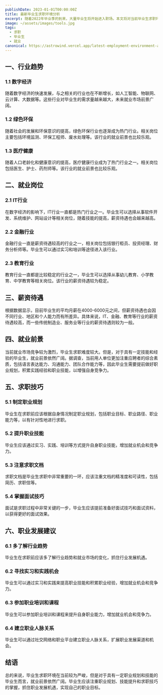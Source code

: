```yaml
---
publishDate: 2023-01-01T00:00:00Z
title: 最新毕业生求职环境分析
excerpt: 随着2022年毕业季的到来，大量毕业生将开始进入职场。本文将对当前毕业生求职环境进行深入分析，包括行业趋势、就业岗位、薪资待遇、就业前景等方面，旨在帮助毕业生更好地了解就业市场，抓住职业发展机遇。
image: ~/assets/images/tools.jpg
tags:
  - 求职
  - 毕业生
  - 就业
canonical: https://astrowind.vercel.app/latest-employment-environment-analysis-for-recent-graduates
---
```


## 一、行业趋势

### 1.1 数字经济

随着数字经济的快速发展，与之相关的行业也在不断增长，如人工智能、物联网、云计算、大数据等。这些行业对毕业生的需求量越来越大，未来就业市场前景广阔。

### 1.2 绿色环保

随着社会的发展和环保意识的提高，绿色环保行业也逐渐成为热门行业。相关岗位主要包括环境监测、环保工程师、废水处理等。该行业的就业前景也比较乐观。

### 1.3 医疗健康

随着人口老龄化和健康意识的提高，医疗健康行业成为了热门行业之一。相关岗位包括医生、护士、药剂师等。该行业的就业前景也比较乐观。

## 二、就业岗位

### 2.1 IT行业

在数字经济的影响下，IT行业一直都是热门行业之一。毕业生可以选择从事软件开发、系统维护、网站设计等相关岗位，随着技能的提高，薪资待遇也会越来越高。

### 2.2 金融行业

金融行业一直是薪资待遇较高的行业之一，相关岗位包括银行柜员、投资经理、财务分析师等。毕业生可以通过实习和培训等途径进入该行业。

### 2.3 教育行业

教育行业一直都是比较稳定的行业之一，毕业生可以选择从事幼儿教育、小学教育、中学教育等相关岗位。该行业的薪资待遇较为稳定。

## 三、薪资待遇

根据数据显示，目前毕业生的平均月薪在4000-6000元之间，但薪资待遇也会因不同行业、地区和个人能力而有所差异。具体来说，IT、金融、教育等行业的薪资待遇较高，而一些传统制造业、服务业等行业的薪资待遇则较为一般。

## 四、就业前景

当前就业市场竞争较为激烈，毕业生求职难度较大。但是，对于具有一定技能和经验的毕业生，就业前景依然广阔。据调查，当前用人单位更加注重应聘者的综合素质，包括语言表达能力、沟通能力、团队合作能力等，因此毕业生需要提前做好职业规划，积累实践经验和职业技能，以增强自身竞争力。

## 五、求职技巧

### 5.1 制定职业规划

毕业生在求职前应该根据自身情况制定职业规划，包括职业目标、职业路径、职业能力等，以有针对性地进行求职。

### 5.2 提升职业技能

毕业生应该通过实习、实践、培训等方式提升自身职业技能，增加就业机会和竞争力。

### 5.3 注意求职文档

求职文档是毕业生求职中非常重要的一环，应该注重文档的精准度和可读性，包括简历、求职信等。

### 5.4 掌握面试技巧

面试是求职过程中非常关键的一步，毕业生应该提前准备好面试技巧和面试资料，以获得更好的面试效果。

## 六、职业发展建议

### 6.1 多了解行业趋势

毕业生在求职前应该多了解行业趋势和就业市场的变化，抓住行业发展机遇。

### 6.2 寻找实习和实践机会

毕业生可以通过实习和实践来提高职业技能和积累职业经验，增加就业机会和竞争力。

### 6.3 参加职业培训和课程

毕业生可以参加职业培训和课程来提升自身职业能力，增加就业机会和竞争力。

### 6.4 建立职业人脉关系

毕业生可以通过社交网络和职业平台建立职业人脉关系，扩展职业发展渠道和机会。

## 结语

总的来说，毕业生求职环境在当前较为严峻，但是对于具有一定职业规划和技能的毕业生而言，就业前景依然广阔。毕业生应该注重职业规划、技能提升和求职技巧的掌握，抓住职业发展机遇，实现自己的职业目标。